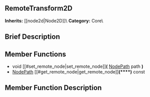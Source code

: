 ##  RemoteTransform2D  
**Inherits:** [[node2d|Node2D]]\\
**Category:** Core\\
##  Brief Description  

##  Member Functions 
  * void [[#set_remote_node|set_remote_node]]**(** [NodePath](class_nodepath) path **)**
  * [NodePath](class_nodepath) [[#get_remote_node|get_remote_node]]**(****)** const
##  Member Function Description  

